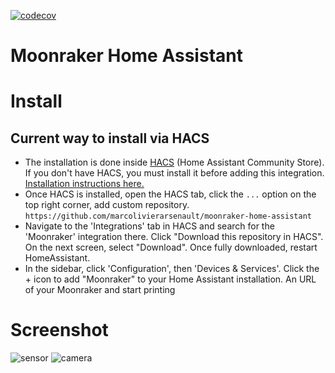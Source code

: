 [![codecov](https://codecov.io/github/marcolivierarsenault/moonraker-home-assistant/branch/main/graph/badge.svg?token=OT5PZG1QZE)](https://codecov.io/github/marcolivierarsenault/moonraker-home-assistant) 


# Moonraker Home Assistant

# Install

## Current way to install via HACS

* The installation is done inside [HACS](https://hacs.xyz/) (Home Assistant Community Store). If you don't have HACS, you must install it before adding this integration. [Installation instructions here.](https://hacs.xyz/docs/setup/download)
* Once HACS is installed, open the HACS tab, click the `...` option on the top right corner, add custom repository. `https://github.com/marcolivierarsenault/moonraker-home-assistant`
* Navigate to the 'Integrations' tab in HACS and search for the 'Moonraker' integration there. Click "Download this repository in HACS". On the next screen, select "Download". Once fully downloaded, restart HomeAssistant.
* In the sidebar, click 'Configuration', then 'Devices & Services'. Click the + icon to add "Moonraker" to your Home Assistant installation. An URL of your Moonraker and start printing


# Screenshot
![sensor](https://github.com/marcolivierarsenault/moonraker-home-assistant/blob/main/assets/sensors.png)
![camera](https://github.com/marcolivierarsenault/moonraker-home-assistant/blob/main/assets/camera.png)
